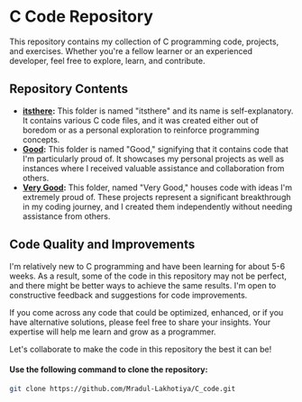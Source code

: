 # C Code Repository

This repository contains my collection of C programming code, projects, and exercises. Whether you're a fellow learner or an experienced developer, feel free to explore, learn, and contribute.

## Repository Contents

- **[itsthere](itsthere/):** This folder is named "itsthere" and its name is self-explanatory. It contains various C code files, and it was created either out of boredom or as a personal exploration to reinforce programming concepts.
- **[Good](Good/):** This folder is named "Good," signifying that it contains code that I'm particularly proud of. It showcases my personal projects as well as instances where I received valuable assistance and collaboration from others.
- **[Very Good](Very%20Good/):** This folder, named "Very Good," houses code with ideas I'm extremely proud of. These projects represent a significant breakthrough in my coding journey, and I created them independently without needing assistance from others.

## Code Quality and Improvements

I'm relatively new to C programming and have been learning for about 5-6 weeks. As a result, some of the code in this repository may not be perfect, and there might be better ways to achieve the same results. I'm open to constructive feedback and suggestions for code improvements.

If you come across any code that could be optimized, enhanced, or if you have alternative solutions, please feel free to share your insights. Your expertise will help me learn and grow as a programmer.

Let's collaborate to make the code in this repository the best it can be!

#### Use the following command to clone the repository:

```bash
git clone https://github.com/Mradul-Lakhotiya/C_code.git

